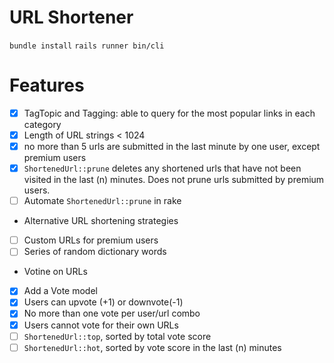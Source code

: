 # URL Shortener #
`bundle install`
`rails runner bin/cli`


# Features #
- [x] TagTopic and Tagging: able to query for the most popular links in each category
- [x] Length of URL strings < 1024
- [x] no more than 5 urls are submitted in the last minute by one user, except premium users
- [x] `ShortenedUrl::prune` deletes any shortened urls that have not been visited in the last (n) minutes. Does not prune urls submitted by premium users.
- [ ] Automate `ShortenedUrl::prune` in rake
* Alternative URL shortening strategies
- [ ] Custom URLs for premium users
- [ ] Series of random dictionary words
* Votine on URLs
- [x] Add a Vote model
- [x] Users can upvote (+1) or downvote(-1)
- [x] No more than one vote per user/url combo
- [x] Users cannot vote for their own URLs
- [ ] `ShortenedUrl::top`, sorted by total vote score
- [ ] `ShortenedUrl::hot`, sorted by vote score in the last (n) minutes    
